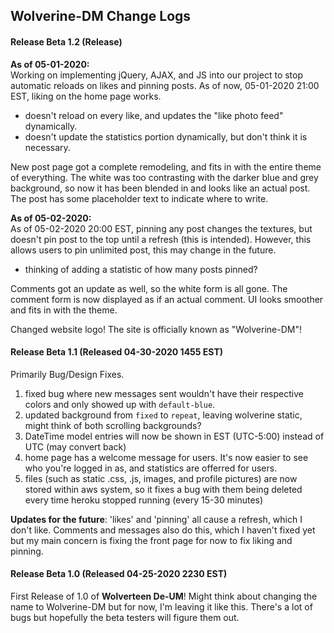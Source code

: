 ## Wolverine-DM Change Logs

#### Release Beta 1.2 (Release)

**As of 05-01-2020:**  
Working on implementing jQuery, AJAX, and JS into our project to stop automatic reloads on likes and pinning posts. As of now, 05-01-2020 21:00 EST, liking on the home page works.
- doesn't reload on every like, and updates the "like photo feed" dynamically. 
- doesn't update the statistics portion dynamically, but don't think it is necessary. 

New post page got a complete remodeling, and fits in with the entire theme of everything. The white was too contrasting with the darker blue and grey background, so now it has been blended in and looks like an actual post. The post has some placeholder text to indicate where to write. 

**As of 05-02-2020:**  
As of 05-02-2020 20:00 EST, pinning any post changes the textures, but doesn't pin post to the top until a refresh (this is intended). However, this allows users to pin unlimited post, this may change in the future. 
- thinking of adding a statistic of how many posts pinned?

Comments got an update as well, so the white form is all gone. The comment form is now displayed as if an actual comment. UI looks smoother and fits in with the theme.

Changed website logo! The site is officially known as "Wolverine-DM"!

#### Release Beta 1.1 (Released 04-30-2020 1455 EST)
Primarily Bug/Design Fixes.
1. fixed bug where new messages sent wouldn't have their respective colors and only showed up with `default-blue`. 
2. updated background from `fixed` to `repeat`, leaving wolverine static, might think of both scrolling backgrounds?
3. DateTime model entries will now be shown in EST (UTC-5:00) instead of UTC (may convert back)
4. home page has a welcome message for users. It's now easier to see who you're logged in as, and statistics are offerred for users. 
5. files (such as static .css, .js, images, and profile pictures) are now stored within aws system, so it fixes a bug with them being deleted every time heroku stopped running (every 15-30 minutes)

**Updates for the future**: 'likes' and 'pinning' all cause a refresh, which I don't like. Comments and messages also do this, which I haven't fixed yet but my main concern is fixing the front page for now to fix liking and pinning. 

#### Release Beta 1.0 (Released 04-25-2020 2230 EST)
First Release of 1.0 of **Wolverteen De-UM**! Might think about changing the name to Wolverine-DM but for now, I'm leaving it like this. There's a lot of bugs but hopefully the beta testers will figure them out.
